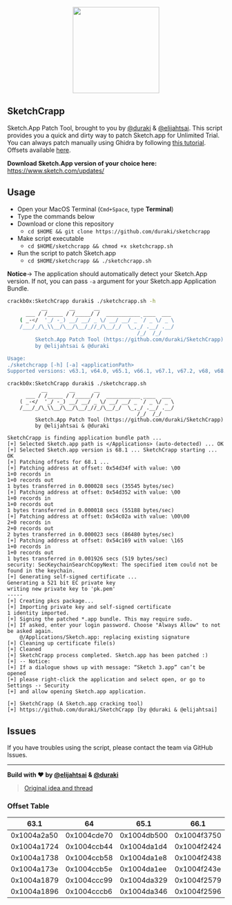 <p align="center">
  <img height="200" src="https://i.imgur.com/laXau20.png">
</p>

## SketchCrapp

Sketch.App Patch Tool, brought to you by [@duraki](https://github.com/duraki) & [@elijahtsai](https://github.com/elijahtsai). This script provides you a quick and dirty way to patch Sketch.app for Unlimited Trial. You can always patch manually using Ghidra by following [this tutorial](https://duraki.github.io/posts/o/20200214-sketch.app-patch-in-ghidra.html). Offsets available [here](https://github.com/duraki/SketchCrapp/blob/master/README.md#offset-table).

**Download Sketch.App version of your choice here:** https://www.sketch.com/updates/

## Usage

* Open your MacOS Terminal (`Cmd+Space`, type **Terminal**)
* Type the commands below
* Download or clone this repository
  * `cd $HOME && git clone https://github.com/duraki/sketchcrapp`
* Make script executable
  * `cd $HOME/sketchcrapp && chmod +x sketchcrapp.sh`
* Run the script to patch Sketch.app
  * `cd $HOME/sketchcrapp && ./sketchcrapp.sh`

**Notice**→ The application should automatically detect your Sketch.App version. If not, you can pass `-a` argument for your Sketch.app Application Bundle.

```bash
crackb0x:SketchCrapp duraki$ ./sketchcrapp.sh -h
           __       __      __
      ___ / /_____ / /_____/ /  ___________ ____  ___
    ( _-</  '_/ -_) __/ __/ _ \/ __/ __/ _ `/ _ \/ _ \
    /___/_/\_\\__/\__/\__/_//_/\__/_/  \_,_/ .__/ .__/
                                          /_/  /_/
         Sketch.App Patch Tool (https://github.com/duraki/SketchCrapp)
         by @elijahtsai & @duraki

Usage:
./sketchcrapp [-h] [-a] <applicationPath>
Supported versions: v63.1, v64.0, v65.1, v66.1, v67.1, v67.2, v68, v68.1
```

```
crackb0x:SketchCrapp duraki$ ./sketchcrapp.sh
           __       __      __
      ___ / /_____ / /_____/ /  ___________ ____  ___
    ( _-</  '_/ -_) __/ __/ _ \/ __/ __/ _ `/ _ \/ _ \
    /___/_/\_\\__/\__/\__/_//_/\__/_/  \_,_/ .__/ .__/
                                          /_/  /_/
         Sketch.App Patch Tool (https://github.com/duraki/SketchCrapp)
         by @elijahtsai & @duraki

SketchCrapp is finding application bundle path ...
[+] Selected Sketch.app path is </Applications> (auto-detected) ... OK
[+] Selected Sketch.app version is 68.1 ... SketchCrapp starting ... OK
[+] Patching offsets for 68.1 ...
[+] Patching address at offset: 0x54d34f with value: \00
1+0 records in
1+0 records out
1 bytes transferred in 0.000028 secs (35545 bytes/sec)
[+] Patching address at offset: 0x54d352 with value: \00
1+0 records in
1+0 records out
1 bytes transferred in 0.000018 secs (55188 bytes/sec)
[+] Patching address at offset: 0x54c02a with value: \00\00
2+0 records in
2+0 records out
2 bytes transferred in 0.000023 secs (86480 bytes/sec)
[+] Patching address at offset: 0x54c169 with value: \165
1+0 records in
1+0 records out
1 bytes transferred in 0.001926 secs (519 bytes/sec)
security: SecKeychainSearchCopyNext: The specified item could not be found in the keychain.
[+] Generating self-signed certificate ...
Generating a 521 bit EC private key
writing new private key to 'pk.pem'
-----
[+] Creating pkcs package...
[+] Importing private key and self-signed certificate
1 identity imported.
[+] Signing the patched *.app bundle. This may require sudo.
[+] If asked, enter your login password. Choose "Always Allow" to not be asked again.
    @/Applications/Sketch.app: replacing existing signature
[+] Cleaning up certificate file(s)
[+] Cleaned
[+] SketchCrapp process completed. Sketch.app has been patched :)
[+] -- Notice: 
[+] If a dialogue shows up with message: “Sketch 3.app” can’t be opened
[+] please right-click the application and select open, or go to Settings -› Security
[+] and allow opening Sketch.app application.

[+] SketchCrapp (A Sketch.app cracking tool)
[+] https://github.com/duraki/SketchCrapp [by @duraki & @elijahtsai]
```

## Issues

If you have troubles using the script, please contact the team via GitHub Issues.

---

**Build with ❤️ by [@elijahtsai](https://twitter.com/elijahtsai_) & [@duraki](https://twitter.com/0xduraki)**

> [Original idea and thread](https://gist.github.com/Bhavdip/76c581d7ac03bdce6d226a2e8c522df4)

### Offset Table
|63.1|64|65.1|66.1|67.1|
|----|--|----|----|----|
|0x1004a2a50|0x1004cde70|0x1004db500|0x1004f3750|0x10050a6d0|
|0x1004a1724|0x1004ccb44|0x1004da1d4|0x1004f2424|0x100509394|
|0x1004a1738|0x1004ccb58|0x1004da1e8|0x1004f2438|0x1005093a8|
|0x1004a173e|0x1004ccb5e|0x1004da1ee|0x1004f243e|0x1005093ae|
|0x1004a1879|0x1004ccc99|0x1004da329|0x1004f2579|0x1005094e9|
|0x1004a1896|0x1004cccb6|0x1004da346|0x1004f2596|0x100509506|
